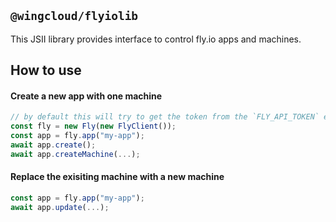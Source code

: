 ## `@wingcloud/flyiolib`

This JSII library provides interface to control fly.io apps and machines. 

## How to use

#### Create a new app with one machine

```ts
// by default this will try to get the token from the `FLY_API_TOKEN` env var.
const fly = new Fly(new FlyClient());
const app = fly.app("my-app");
await app.create();
await app.createMachine(...);
```

#### Replace the exisiting machine with a new machine

```ts
const app = fly.app("my-app");
await app.update(...);
```
